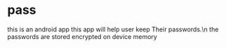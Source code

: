 # pass
this is an android app
this app will help user keep Their passwords.\n
the passwords are stored encrypted on device memory
